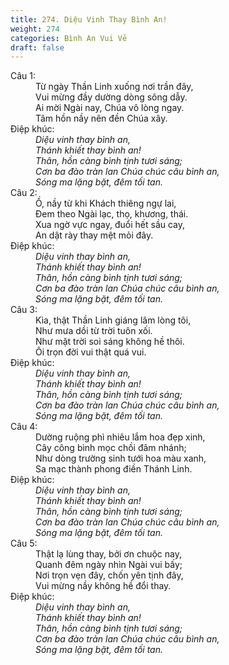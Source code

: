 ```yaml
---
title: 274. Diệu Vinh Thay Bình An!
weight: 274
categories: Bình An Vui Vẻ
draft: false
---
```

<dl><dt>Câu 1:</dt><dd data-verse="1">Từ ngày Thần Linh xuống nơi trần đây, <br/>Vui mừng đầy dường dòng sông dẫy. <br/>Ai mời Ngài nay, Chúa vô lòng ngay. <br/>Tâm hồn nầy nên đền Chúa xây. </dd><dt>Điệp khúc:</dt><dd data-chorus="1"><em>Diệu vinh thay bình an, <br/>Thánh khiết thay bình an! <br/>Thân, hồn càng bình tịnh tươi sáng; <br/>Cơn ba đào tràn lan Chúa chúc câu bình an, <br/>Sóng ma lặng bặt, đêm tối tan. </em></dd><dt>Câu 2:</dt><dd data-verse="2">Ồ, nầy từ khi Khách thiêng ngự lai, <br/>Đem theo Ngài lạc, thọ, khương, thái. <br/>Xua ngờ vực ngay, đuổi hết sầu cay, <br/>An dật rày thay mệt mỏi đây. </dd><dt>Điệp khúc:</dt><dd data-chorus="1"><em>Diệu vinh thay bình an, <br/>Thánh khiết thay bình an! <br/>Thân, hồn càng bình tịnh tươi sáng; <br/>Cơn ba đào tràn lan Chúa chúc câu bình an, <br/>Sóng ma lặng bặt, đêm tối tan. </em></dd><dt>Câu 3:</dt><dd data-verse="3">Kìa, thật Thần Linh giáng lâm lòng tôi, <br/>Như mưa dồi từ trời tuôn xối. <br/>Như mặt trời soi sáng không hề thôi. <br/>Ôi trọn đời vui thật quá vui. </dd><dt>Điệp khúc:</dt><dd data-chorus="1"><em>Diệu vinh thay bình an, <br/>Thánh khiết thay bình an! <br/>Thân, hồn càng bình tịnh tươi sáng; <br/>Cơn ba đào tràn lan Chúa chúc câu bình an, <br/>Sóng ma lặng bặt, đêm tối tan. </em></dd><dt>Câu 4:</dt><dd data-verse="4">Dường ruộng phì nhiêu lắm hoa đẹp xinh, <br/>Cây công bình mọc chồi đâm nhánh; <br/>Như dòng trường sinh tưới hoa màu xanh, <br/>Sa mạc thành phong điền Thánh Linh. </dd><dt>Điệp khúc:</dt><dd data-chorus="1"><em>Diệu vinh thay bình an, <br/>Thánh khiết thay bình an! <br/>Thân, hồn càng bình tịnh tươi sáng; <br/>Cơn ba đào tràn lan Chúa chúc câu bình an, <br/>Sóng ma lặng bặt, đêm tối tan. </em></dd><dt>Câu 5:</dt><dd data-verse="5">Thật lạ lùng thay, bởi ơn chuộc nay, <br/>Quanh đêm ngày nhìn Ngài vui bấy; <br/>Nơi trọn vẹn đây, chốn yên tịnh đây, <br/>Vui mừng nầy không hề đổi thay. </dd><dt>Điệp khúc:</dt><dd data-chorus="1"><em>Diệu vinh thay bình an, <br/>Thánh khiết thay bình an! <br/>Thân, hồn càng bình tịnh tươi sáng; <br/>Cơn ba đào tràn lan Chúa chúc câu bình an, <br/>Sóng ma lặng bặt, đêm tối tan. </em></dd></dl>